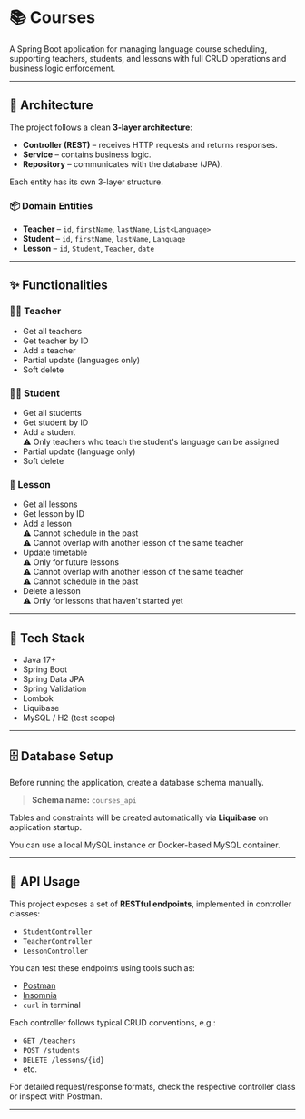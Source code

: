 # 📚 Courses

A Spring Boot application for managing language course scheduling, supporting teachers, students, and lessons with full CRUD operations and business logic enforcement.

---

## 🧱 Architecture

The project follows a clean **3-layer architecture**:

- **Controller (REST)** – receives HTTP requests and returns responses.
- **Service** – contains business logic.
- **Repository** – communicates with the database (JPA).

Each entity has its own 3-layer structure.

### 📦 Domain Entities

- **Teacher** – `id`, `firstName`, `lastName`, `List<Language>`
- **Student** – `id`, `firstName`, `lastName`, `Language`
- **Lesson** – `id`, `Student`, `Teacher`, `date`

---

## ✨ Functionalities

### 👩‍🏫 Teacher
- Get all teachers
- Get teacher by ID
- Add a teacher
- Partial update (languages only)
- Soft delete

### 👨‍🎓 Student
- Get all students
- Get student by ID
- Add a student  
  ⚠️ Only teachers who teach the student's language can be assigned
- Partial update (language only)
- Soft delete

### 📅 Lesson
- Get all lessons
- Get lesson by ID
- Add a lesson  
  ⚠️ Cannot schedule in the past  
  ⚠️ Cannot overlap with another lesson of the same teacher
- Update timetable  
  ⚠️ Only for future lessons  
  ⚠️ Cannot overlap with another lesson of the same teacher  
  ⚠️ Cannot schedule in the past
- Delete a lesson  
  ⚠️ Only for lessons that haven't started yet

---

## 🔧 Tech Stack

- Java 17+
- Spring Boot
- Spring Data JPA
- Spring Validation
- Lombok
- Liquibase
- MySQL / H2 (test scope)

---

## 🗄️ Database Setup

Before running the application, create a database schema manually.

> **Schema name:** `courses_api`

Tables and constraints will be created automatically via **Liquibase** on application startup.

You can use a local MySQL instance or Docker-based MySQL container.

---

## 🔌 API Usage

This project exposes a set of **RESTful endpoints**, implemented in controller classes:

- `StudentController`
- `TeacherController`
- `LessonController` 

You can test these endpoints using tools such as:

- [Postman](https://www.postman.com/)
- [Insomnia](https://insomnia.rest/)
- `curl` in terminal

Each controller follows typical CRUD conventions, e.g.:

- `GET /teachers`
- `POST /students`
- `DELETE /lessons/{id}`
- etc.

For detailed request/response formats, check the respective controller class or inspect with Postman.

---
